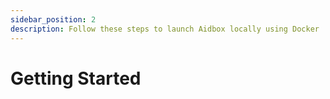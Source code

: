 ```yaml
---
sidebar_position: 2
description: Follow these steps to launch Aidbox locally using Docker
---
```


# Getting Started

